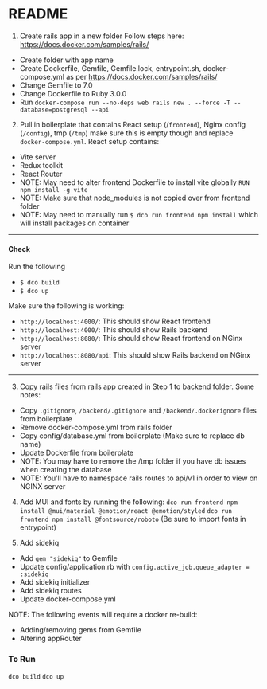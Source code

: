 # README

1. Create rails app in a new folder
Follow steps here: https://docs.docker.com/samples/rails/
- Create folder with app name
- Create Dockerfile, Gemfile, Gemfile.lock, entrypoint.sh, docker-compose.yml as per https://docs.docker.com/samples/rails/
- Change Gemfile to 7.0
- Change Dockerfile to Ruby 3.0.0
- Run `docker-compose run --no-deps web rails new . --force -T --database=postgresql --api`

2. Pull in boilerplate that contains React setup (/`frontend`), Nginx config (`/config`), tmp (`/tmp`) make sure this is empty though and replace `docker-compose.yml`. React setup contains:
- Vite server
- Redux toolkit
- React Router
- NOTE: May need to alter frontend Dockerfile to install vite globally `RUN npm install -g vite`
- NOTE: Make sure that node_modules is not copied over from frontend folder
- NOTE: May need to manually run `$ dco run frontend npm install` which will install packages on container

***
#### Check
Run the following
- `$ dco build`
- `$ dco up`

Make sure the following is working:
- `http://localhost:4000/`: This should show React frontend
- `http://localhost:4000/`: This should show Rails backend
- `http://localhost:8080/`: This should show React frontend on NGinx server
- `http://localhost:8080/api`: This should show Rails backend on NGinx server

***

3. Copy rails files from rails app created in Step 1 to backend folder. Some notes:
- Copy `.gitignore`, `/backend/.gitignore` and `/backend/.dockerignore` files from boilerplate
- Remove docker-compose.yml from rails folder
- Copy config/database.yml from boilerplate (Make sure to replace db name)
- Update Dockerfile from boilerplate
- NOTE: You may have to remove the /tmp folder if you have db issues when creating the database
- NOTE: You'll have to namespace rails routes to api/v1 in order to view on NGINX server

4. Add MUI and fonts by running the following:
`dco run frontend npm install @mui/material @emotion/react @emotion/styled`
`dco run frontend npm install @fontsource/roboto` (Be sure to import fonts in entrypoint)

5. Add sidekiq
- Add `gem "sidekiq"` to Gemfile
- Update config/application.rb with `config.active_job.queue_adapter = :sidekiq`
- Add sidekiq initializer
- Add sidekiq routes
- Update docker-compose.yml

NOTE: The following events will require a docker re-build:
- Adding/removing gems from Gemfile
- Altering appRouter


### To Run
`dco build`
`dco up`
